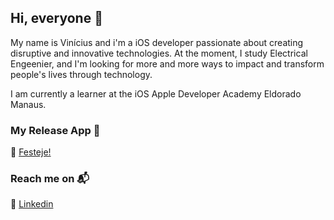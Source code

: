 ## Hi, everyone 👋
My name is Vinícius and i'm a iOS developer passionate about creating disruptive and innovative technologies. At the moment, I study Electrical Engeenier, and I'm looking for more and more ways to impact and transform people's lives through technology.

I am currently a learner at the iOS Apple Developer Academy Eldorado Manaus.

### My Release App 📱

🎉 [Festeje!](https://apps.apple.com/br/app/festeje/id1535743078?l=en)  

### Reach me on 📬

💼 [Linkedin](https://www.linkedin.com/in/viniciuspinheiiro/)  

<!--
**ViniciusPiinheiro/ViniciusPiinheiro** is a ✨ _special_ ✨ repository because its `README.md` (this file) appears on your GitHub profile.

Here are some ideas to get you started:

- 🔭 I’m currently working on ...
- 🌱 I’m currently learning ...
- 👯 I’m looking to collaborate on ...
- 🤔 I’m looking for help with ...
- 💬 Ask me about ...
- 📫 How to reach me: ...
- 😄 Pronouns: ...
- ⚡ Fun fact: ...
-->
